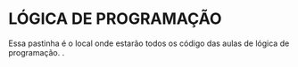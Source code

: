 # LÓGICA DE PROGRAMAÇÃO
Essa pastinha é o local onde estarão todos os código das aulas de lógica de programação.
.